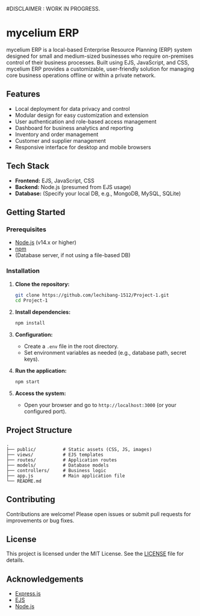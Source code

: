 #DISCLAIMER : WORK IN PROGRESS.
# mycelium ERP

mycelium ERP is a local-based Enterprise Resource Planning (ERP) system designed for small and medium-sized businesses who require on-premises control of their business processes. Built using EJS, JavaScript, and CSS, mycelium ERP provides a customizable, user-friendly solution for managing core business operations offline or within a private network.

## Features

- Local deployment for data privacy and control
- Modular design for easy customization and extension
- User authentication and role-based access management
- Dashboard for business analytics and reporting
- Inventory and order management
- Customer and supplier management
- Responsive interface for desktop and mobile browsers

## Tech Stack

- **Frontend:** EJS, JavaScript, CSS
- **Backend:** Node.js (presumed from EJS usage)
- **Database:** (Specify your local DB, e.g., MongoDB, MySQL, SQLite)

## Getting Started

### Prerequisites

- [Node.js](https://nodejs.org/) (v14.x or higher)
- [npm](https://www.npmjs.com/)
- (Database server, if not using a file-based DB)

### Installation

1. **Clone the repository:**
    ```bash
    git clone https://github.com/lechibang-1512/Project-1.git
    cd Project-1
    ```

2. **Install dependencies:**
    ```bash
    npm install
    ```

3. **Configuration:**
    - Create a `.env` file in the root directory.
    - Set environment variables as needed (e.g., database path, secret keys).

4. **Run the application:**
    ```bash
    npm start
    ```

5. **Access the system:**
    - Open your browser and go to `http://localhost:3000` (or your configured port).

## Project Structure

```
.
├── public/          # Static assets (CSS, JS, images)
├── views/           # EJS templates
├── routes/          # Application routes
├── models/          # Database models
├── controllers/     # Business logic
├── app.js           # Main application file
└── README.md
```

## Contributing

Contributions are welcome! Please open issues or submit pull requests for improvements or bug fixes.

## License

This project is licensed under the MIT License. See the [LICENSE](LICENSE) file for details.

## Acknowledgements

- [Express.js](https://expressjs.com/)
- [EJS](https://ejs.co/)
- [Node.js](https://nodejs.org/)
